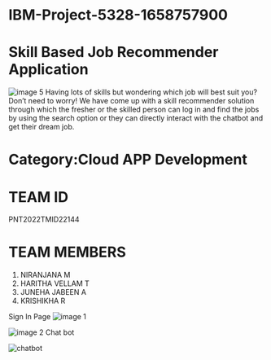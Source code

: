 # IBM-Project-5328-1658757900

# Skill  Based Job Recommender Application
![image 5](https://user-images.githubusercontent.com/113250205/202863614-0b614b91-9484-4d43-b3c5-781a73e37df4.jpg)
  Having lots of skills but wondering which job will best suit you? Don’t need to worry! We have come up with a skill recommender solution through which the fresher or the skilled person can log in and find the jobs by using the search option or they can directly interact with the chatbot and get their dream job.

 
 # Category:Cloud APP Development
 # TEAM ID
 PNT2022TMID22144
 # TEAM MEMBERS
 1. NIRANJANA M
 2. HARITHA VELLAM T
 3. JUNEHA JABEEN A
 4. KRISHIKHA R
 
 Sign In Page
![image 1](https://user-images.githubusercontent.com/113250205/202863059-3a9727db-9eda-4aa1-9470-67737178ab43.jpg)


![image 2](https://user-images.githubusercontent.com/113250205/202863078-6786ad5b-a8c2-46d4-af7d-3e8910269044.jpg)
Chat bot

![chatbot](https://user-images.githubusercontent.com/113250205/202863088-d2a53444-e7ee-4651-a0d3-80b775dcdd9a.jpg)
